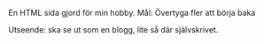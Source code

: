 En HTML sida gjord för min hobby. 
Mål: Övertyga fler att börja baka

Utseende: ska se ut som en blogg, lite så där självskrivet.
